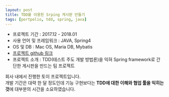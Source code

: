```yaml
---
layout: post
title: TDD를 이용한 Srping 게시판 만들기
tags: [portpolio, tdd, spring, java]
---
```


- 프로젝트 기간 : 2017.12 - 2018.01
- 사용 언어 및 프레임워크 : JAVA, Spring4
- OS 및 DB : Mac OS, Maria DB, Mybatis
- [프로젝트 github 링크](https://github.com/yunjeongloper/portfolio/tree/master/member-boardPrj)
- 프로젝트 소개 : TDD(테스트 주도 개발 방법론)을 익혀 Spring framework로 간단한 게시판을 만드는 팀 프로젝트

회사 내에서 진행한 토이 프로젝트입니다.<br />
개발 기간은 대략 한 달 정도인데 기능 구현보다는 **TDD에 대한 이해와 협업 툴을 익히는 것**에 대부분의 시간을 소요하였습니다.
